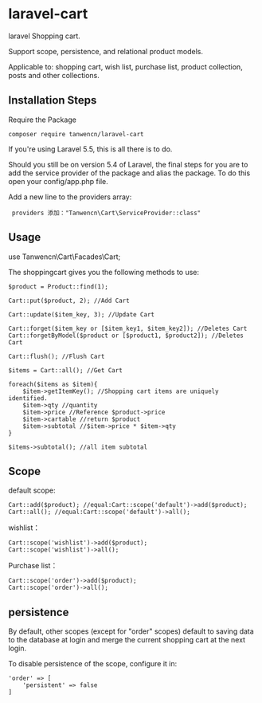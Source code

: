 # laravel-cart

laravel Shopping cart.

Support scope, persistence, and relational product models. 

Applicable to: shopping cart, wish list, purchase list, product collection, posts and other collections.


## Installation Steps

Require the Package

    composer require tanwencn/laravel-cart
 
 If you're using Laravel 5.5, this is all there is to do.
 
 Should you still be on version 5.4 of Laravel, the final steps for you are to add the service provider of the package and alias the package. To do this open your config/app.php file.
 
 Add a new line to the providers array:

     providers 添加："Tanwencn\Cart\ServiceProvider::class"
     
     
## Usage
use Tanwencn\Cart\Facades\Cart;

The shoppingcart gives you the following methods to use:
        
    $product = Product::find(1);
    
    Cart::put($product, 2); //Add Cart
    
    Cart::update($item_key, 3); //Update Cart
    
    Cart::forget($item_key or [$item_key1, $item_key2]); //Deletes Cart
    Cart::forgetByModel($product or [$product1, $product2]); //Deletes Cart
    
    Cart::flush(); //Flush Cart
          
    $items = Cart::all(); //Get Cart
    
    foreach($items as $item){
        $item->getItemKey(); //Shopping cart items are uniquely identified.
        $item->qty //quantity
        $item->price //Reference $product->price
        $item->cartable //return $product
        $item->subtotal //$item->price * $item->qty
    }
    
    $items->subtotal(); //all item subtotal

    
## Scope
    
default scope:

    Cart::add($product); //equal:Cart::scope('default')->add($product);
    Cart::all(); //equal:Cart::scope('default')->all();
    
wishlist：

    Cart::scope('wishlist')->add($product);
    Cart::scope('wishlist')->all();
    
Purchase list：

    Cart::scope('order')->add($product);
    Cart::scope('order')->all();

## persistence

By default, other scopes (except for "order" scopes) default to saving data to the database at login and merge the current shopping cart at the next login.

To disable persistence of the scope, configure it in:

    'order' => [
        'persistent' => false
    ]
    

    